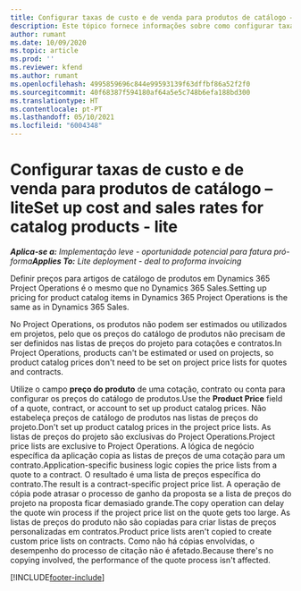 ```yaml
---
title: Configurar taxas de custo e de venda para produtos de catálogo – lite
description: Este tópico fornece informações sobre como configurar taxas de custo e de vendas para itens num catálogo de produtos.
author: rumant
ms.date: 10/09/2020
ms.topic: article
ms.prod: ''
ms.reviewer: kfend
ms.author: rumant
ms.openlocfilehash: 4995859696c844e99593139f63dffbf86a52f2f0
ms.sourcegitcommit: 40f68387f594180af64a5e5c748b6efa188bd300
ms.translationtype: HT
ms.contentlocale: pt-PT
ms.lasthandoff: 05/10/2021
ms.locfileid: "6004348"
---
```

# <a name="set-up-cost-and-sales-rates-for-catalog-products---lite"></a><span data-ttu-id="6f337-103">Configurar taxas de custo e de venda para produtos de catálogo – lite</span><span class="sxs-lookup"><span data-stu-id="6f337-103">Set up cost and sales rates for catalog products - lite</span></span>

<span data-ttu-id="6f337-104">_**Aplica-se a:** Implementação leve - oportunidade potencial para fatura pró-forma_</span><span class="sxs-lookup"><span data-stu-id="6f337-104">_**Applies To:** Lite deployment - deal to proforma invoicing_</span></span>


<span data-ttu-id="6f337-105">Definir preços para artigos de catálogo de produtos em Dynamics 365 Project Operations é o mesmo que no Dynamics 365 Sales.</span><span class="sxs-lookup"><span data-stu-id="6f337-105">Setting up pricing for product catalog items in Dynamics 365 Project Operations is the same as in Dynamics 365 Sales.</span></span>

<span data-ttu-id="6f337-106">No Project Operations, os produtos não podem ser estimados ou utilizados em projetos, pelo que os preços do catálogo de produtos não precisam de ser definidos nas listas de preços do projeto para cotações e contratos.</span><span class="sxs-lookup"><span data-stu-id="6f337-106">In Project Operations, products can't be estimated or used on projects, so product catalog prices don't need to be set on project price lists for quotes and contracts.</span></span>

<span data-ttu-id="6f337-107">Utilize o campo **preço do produto** de uma cotação, contrato ou conta para configurar os preços do catálogo de produtos.</span><span class="sxs-lookup"><span data-stu-id="6f337-107">Use the **Product Price** field of a quote, contract, or account to set up product catalog prices.</span></span> <span data-ttu-id="6f337-108">Não estabeleça preços de catálogo de produtos nas listas de preços do projeto.</span><span class="sxs-lookup"><span data-stu-id="6f337-108">Don't set up product catalog prices in the project price lists.</span></span> <span data-ttu-id="6f337-109">As listas de preços do projeto são exclusivas do Project Operations.</span><span class="sxs-lookup"><span data-stu-id="6f337-109">Project price lists are exclusive to Project Operations.</span></span> <span data-ttu-id="6f337-110">A lógica de negócio específica da aplicação copia as listas de preços de uma cotação para um contrato.</span><span class="sxs-lookup"><span data-stu-id="6f337-110">Application-specific business logic copies the price lists from a quote to a contract.</span></span> <span data-ttu-id="6f337-111">O resultado é uma lista de preços específica do contrato.</span><span class="sxs-lookup"><span data-stu-id="6f337-111">The result is a contract-specific project price list.</span></span> <span data-ttu-id="6f337-112">A operação de cópia pode atrasar o processo de ganho da proposta se a lista de preços do projeto na proposta ficar demasiado grande.</span><span class="sxs-lookup"><span data-stu-id="6f337-112">The copy operation can delay the quote win process if the project price list on the quote gets too large.</span></span> <span data-ttu-id="6f337-113">As listas de preços do produto não são copiadas para criar listas de preços personalizadas em contratos.</span><span class="sxs-lookup"><span data-stu-id="6f337-113">Product price lists aren't copied to create custom price lists on contracts.</span></span> <span data-ttu-id="6f337-114">Como não há cópias envolvidas, o desempenho do processo de citação não é afetado.</span><span class="sxs-lookup"><span data-stu-id="6f337-114">Because there's no copying involved, the performance of the quote process isn't affected.</span></span>


[!INCLUDE[footer-include](../../includes/footer-banner.md)]